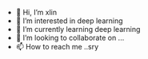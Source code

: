 - 👋 Hi, I’m xlin
- 👀 I’m interested in deep learning
- 🌱 I’m currently learning deep learning
- 💞️ I’m looking to collaborate on ... 
- 📫 How to reach me  ..sry

<!---
xxlinx/xxlinx is a ✨ special ✨ repository because its `README.md` (this file) appears on your GitHub profile.
You can click the Preview link to take a look at your changes.
--->
